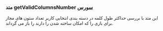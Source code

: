 <h3>
متد getValidColumnsNumber
<a class="ext-link" href="classes_Tetris_TetrisGame.js.html#line128" >سورس</a>
</h3>
این متد با بررسی حداکثر طول کلمه در دسته بندی انتخابی کاربر تعداد ستون های مجاز برای بازی را که امکان ساخته شدن را دارند را باز می گرداند.
